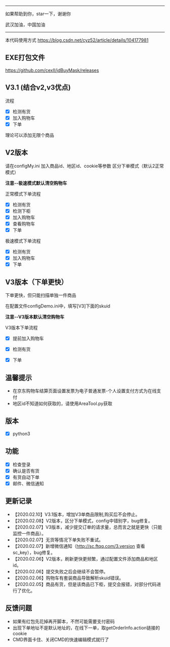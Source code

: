 ****
如果帮助到你，star一下，谢谢你

武汉加油，中国加油
****

本代码使用方式 https://blog.csdn.net/cyz52/article/details/104177981

## EXE打包文件

https://github.com/cexll/jdBuyMask/releases


## V3.1 (结合v2,v3优点)

流程
- [x] 检测有货
- [x] 加入购物车
- [x] 下单

理论可以添加无限个商品
## V2版本
请在configMy.ini 加入商品id、地区id、cookie等参数
区分下单模式（默认2正常模式） 

**注意--极速模式默认清空购物车**

正常模式下单流程
- [x] 检测有货
- [x] 检测下柜
- [x] 加入购物车
- [x] 查看购物车
- [x] 下单

极速模式下单流程
- [x] 检测有货
- [x] 加入购物车
- [x] 下单

## V3版本（下单更快）

下单更快，但只能扫描单独一件商品

在配置文件configDemo.ini中，填写[V3]下面的skuid

**注意--V3版本默认清空购物车**

V3版本下单流程
- [x] 提前加入购物车
- [x] 检测有货
- [x] 下单


## 温馨提示
- 在京东购物车结算页面设置发票为电子普通发票-个人设置支付方式为在线支付
- 地区id不知道如何获取的，请使用AreaTool.py获取
## 版本
- [x] python3


## 功能
- [x] 检查登录
- [x] 确认是否有货
- [x] 有货自动下单
- [x] 邮件、微信通知

## 更新记录
- 【2020.02.10】V3.1版本，增加V3单商品限制,购买后不会停止。
- 【2020.02.08】V2版本，区分下单模式，config中错别字，bug修复。
- 【2020.02.07】V3版本，减少提交订单的请求量，总而言之就是更快（只能监控一件商品）。
- 【2020.02.07】无货等情况下单失败不重试。
- 【2020.02.07】新增微信通知（http://sc.ftqq.com/3.version 查看sc_key），bug修复。
- 【2020.02.06】V2版本，刷新更快更频繁，通过配置文件添加商品和地区id。
- 【2020.02.06】提交失败之后会继续不会暂停。
- 【2020.02.06】购物车有套装商品导致解析skuid错误。
- 【2020.02.05】商品有货，但是该商品已下柜，提交会报错，对部分代码进行了优化。
## 反馈问题

- 如果有红包先花掉再开脚本，不然可能需要支付密码
- 出现下单地址不是默认地址的，在线下一单，取getOrderInfo.action链接的cookie
- CMD界面卡住、关闭CMD的快速编辑模式就行了

